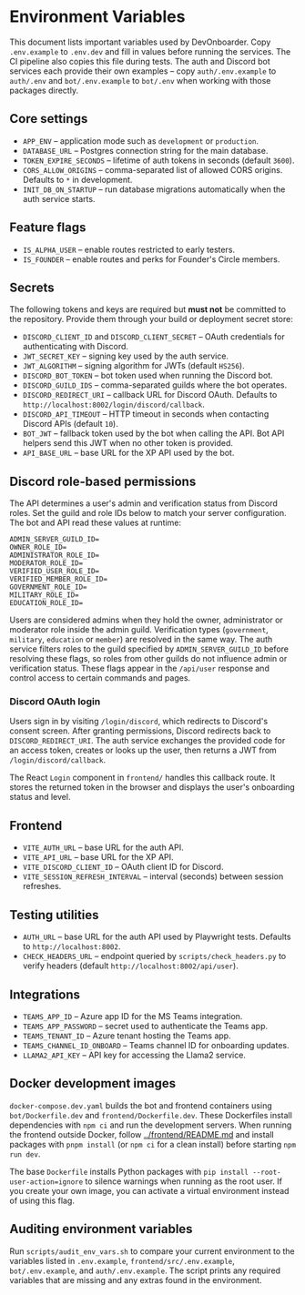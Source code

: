 # Environment Variables

This document lists important variables used by DevOnboarder. Copy
`.env.example` to `.env.dev` and fill in values before running the
services. The CI pipeline also copies this file during tests. The auth and
Discord bot services each provide their own examples &ndash; copy
`auth/.env.example` to `auth/.env` and `bot/.env.example` to `bot/.env`
when working with those packages directly.

## Core settings

- `APP_ENV` &ndash; application mode such as `development` or `production`.
- `DATABASE_URL` &ndash; Postgres connection string for the main database.
- `TOKEN_EXPIRE_SECONDS` &ndash; lifetime of auth tokens in seconds (default `3600`).
- `CORS_ALLOW_ORIGINS` &ndash; comma-separated list of allowed CORS origins. Defaults to `*` in development.
- `INIT_DB_ON_STARTUP` &ndash; run database migrations automatically when the auth service starts.

## Feature flags

- `IS_ALPHA_USER` &ndash; enable routes restricted to early testers.
- `IS_FOUNDER` &ndash; enable routes and perks for Founder's Circle members.

## Secrets

The following tokens and keys are required but **must not** be committed to
the repository. Provide them through your build or deployment secret store:

- `DISCORD_CLIENT_ID` and `DISCORD_CLIENT_SECRET` &ndash; OAuth credentials for
  authenticating with Discord.
- `JWT_SECRET_KEY` &ndash; signing key used by the auth service.
- `JWT_ALGORITHM` &ndash; signing algorithm for JWTs (default `HS256`).
- `DISCORD_BOT_TOKEN` &ndash; bot token used when running the Discord bot.
- `DISCORD_GUILD_IDS` &ndash; comma-separated guilds where the bot operates.
- `DISCORD_REDIRECT_URI` &ndash; callback URL for Discord OAuth. Defaults to
  `http://localhost:8002/login/discord/callback`.
- `DISCORD_API_TIMEOUT` &ndash; HTTP timeout in seconds when contacting Discord APIs (default `10`).
- `BOT_JWT` &ndash; fallback token used by the bot when calling the API. Bot
  API helpers send this JWT when no other token is provided.
- `API_BASE_URL` &ndash; base URL for the XP API used by the bot.

## Discord role-based permissions

The API determines a user's admin and verification status from Discord
roles. Set the guild and role IDs below to match your server
configuration. The bot and API read these values at runtime:

```
ADMIN_SERVER_GUILD_ID=
OWNER_ROLE_ID=
ADMINISTRATOR_ROLE_ID=
MODERATOR_ROLE_ID=
VERIFIED_USER_ROLE_ID=
VERIFIED_MEMBER_ROLE_ID=
GOVERNMENT_ROLE_ID=
MILITARY_ROLE_ID=
EDUCATION_ROLE_ID=
```

Users are considered admins when they hold the owner, administrator or
moderator role inside the admin guild. Verification types (`government`,
`military`, `education` or `member`) are resolved in the same way. The auth
service filters roles to the guild specified by `ADMIN_SERVER_GUILD_ID` before
resolving these flags, so roles from other guilds do not influence admin or
verification status. These flags appear in the `/api/user` response and control
access to certain commands and pages.


### Discord OAuth login

Users sign in by visiting `/login/discord`, which redirects to Discord's consent
screen. After granting permissions, Discord redirects back to
`DISCORD_REDIRECT_URI`. The auth service exchanges the provided code for an
access token, creates or looks up the user, then returns a JWT from
`/login/discord/callback`.

The React `Login` component in `frontend/` handles this callback route. It
stores the returned token in the browser and displays the user's onboarding
status and level.

## Frontend

- `VITE_AUTH_URL` &ndash; base URL for the auth API.
- `VITE_API_URL` &ndash; base URL for the XP API.
- `VITE_DISCORD_CLIENT_ID` &ndash; OAuth client ID for Discord.
- `VITE_SESSION_REFRESH_INTERVAL` &ndash; interval (seconds) between session refreshes.

## Testing utilities

- `AUTH_URL` &ndash; base URL for the auth API used by Playwright tests. Defaults to `http://localhost:8002`.
- `CHECK_HEADERS_URL` &ndash; endpoint queried by `scripts/check_headers.py` to verify headers (default `http://localhost:8002/api/user`).

## Integrations

- `TEAMS_APP_ID` &ndash; Azure app ID for the MS Teams integration.
- `TEAMS_APP_PASSWORD` &ndash; secret used to authenticate the Teams app.
- `TEAMS_TENANT_ID` &ndash; Azure tenant hosting the Teams app.
- `TEAMS_CHANNEL_ID_ONBOARD` &ndash; Teams channel ID for onboarding updates.
- `LLAMA2_API_KEY` &ndash; API key for accessing the Llama2 service.

## Docker development images

`docker-compose.dev.yaml` builds the bot and frontend containers using
`bot/Dockerfile.dev` and `frontend/Dockerfile.dev`. These Dockerfiles install
dependencies with `npm ci` and run the development servers. When running the
frontend outside Docker, follow [../frontend/README.md](../frontend/README.md)
and install packages with `pnpm install` (or `npm ci` for a clean install) before
starting `npm run dev`.

The base `Dockerfile` installs Python packages with `pip install --root-user-action=ignore`
to silence warnings when running as the root user. If you create your own image,
you can activate a virtual environment instead of using this flag.

## Auditing environment variables

Run `scripts/audit_env_vars.sh` to compare your current environment to the
variables listed in `.env.example`, `frontend/src/.env.example`,
`bot/.env.example`, and `auth/.env.example`. The script prints any required
variables that are missing and any extras found in the environment.
